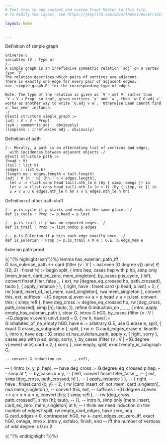 ```yaml
---
# Feel free to add content and custom Front Matter to this file.
# To modify the layout, see https://jekyllrb.com/docs/themes/#overriding-theme-defaults

layout: home


---
```

Definition of simple graph
```lean
universe u
variables (V : Type u)
/--
A simple graph is an irreflexive symmetric relation `adj` on a vertex type `V`.
The relation describes which pairs of vertices are adjacent.
There is exactly one edge for every pair of adjacent edges;
see `simple_graph.E` for the corresponding type of edges.

Note: The type of the relation is given as `V → set V` rather than
`V → V → Prop` so that, given vertices `v` and `w`, then `w ∈ G.adj v`
works as another way to write `G.adj v w`.  Otherwise Lean cannot find
a `has_mem` instance.
-/
@[ext] structure simple_graph :=
(adj : V → V → Prop)
(sym : symmetric adj . obviously)
(loopless : irreflexive adj . obviously)
```

Definition of path
```lean
/-- Morally, a path is an alternating list of vertices and edges, 
  with incidences between adjacent objects -/
@[ext] structure path :=
(head : V)
(tail : list V)
(edges : list G.E)
(length_eq : edges.length = tail.length)
(adj : ∀ (n : ℕ) (hn : n < edges.length), 
  let u := (list.cons head tail).nth_le n (by { simp; omega }) in
  let v := (list.cons head tail).nth_le (n + 1) (by { simp, cc }) in
  u ≠ v ∧ u ∈ edges.nth_le n hn ∧ v ∈ edges.nth_le n hn)
```

Definition of other path stuff
```lean
/-- p.is_cycle if p starts and ends in the same place. -/
def is_cycle : Prop := p.head = p.last

/-- p.is_trail if p has no repeated edges. -/
def is_trail : Prop := list.nodup p.edges

/-- p.is_Eulerian if p hits each edge exactly once. -/
def is_Eulerian : Prop := p.is_trail ∧ ∀ e : G.E, p.edge_mem e
```

Eulerian path proof
<div>
{{ "{% highlight lean"}}%}
lemma has_eulerian_path_iff : 
  G.has_eulerian_path ↔ card (filter {v : V | ¬ nat.even (G.degree v)} univ) ∈ ({0, 2} : finset ℕ) :=
begin
  split,
  { intro hep, cases hep with p hp,
    simp only [mem_insert, card_eq_zero, mem_singleton],
    by_cases p.is_cycle,
    { left, convert finset.filter_false _,
      { ext, rw [degree_eq_crossed hp, path_crossed], tauto },
      { apply_instance } },
    { right,
      have : finset.card {p.head, p.last} = 2, { rw [card_insert_of_not_mem, card_singleton], rwa mem_singleton },
      convert this, ext,
      suffices : ¬(G.degree a).even ↔ a = p.head ∨ a = p.last, convert this; { simp; refl },
      have deg_cross := degree_eq_crossed hp, rw [deg_cross, path_crossed], simp [h]; tauto,
    }},
    refine G.induction_on _ _ _,
    { intro, apply empty_has_eulerian_path },
    clear G, intros G hG0,
    by_cases (filter {v : V | ¬(G.degree v).even} univ).card = 0,
    { rw h, 
      haveI := G.inhabited_of_ne_empty hG0,  
      have e := arbitrary G.E,
      use G.erase e,
      split, { exact G.erase_is_subgraph e },
      split, { rw ← G.card_edges_erase e, linarith },
      intro x, have eep : (G.erase e).has_eulerian_path, apply x,
      { right, sorry },
      cases eep with p ed, simp, sorry,
    },
    by_cases (filter {v : V | ¬(G.degree v).even} univ).card = 2,
    { sorry },
    use empty, split, exact empty_is_subgraph G,

    -- convert G.induction_on _ _ _, refl,
  
  
  
  -- { rintro ⟨x, y, p, hep⟩,
  --   have deg_cross := G.degree_eq_crossed p hep,
  --   simp at *, 
  --   by_cases x = y,
  --   { left, convert finset.filter_false _,
  --     { ext, simp [deg_cross, path_crossed, h] },
  --     { apply_instance } },
  --   { right,
  --     have : finset.card {x, y} = 2, { rw [card_insert_of_not_mem, card_singleton], rwa mem_singleton },
  --     convert this, ext, 
  --     suffices : ¬(G.degree a).even ↔ a = x ∨ a = y, convert this; { simp; refl },
  --     rw [deg_cross, path_crossed'], simp [h]; tauto,
  --   }},
  -- intro h, simp only [mem_insert, card_eq_zero, mem_singleton] at h, 
  -- I think we need induction on the number of edges?
  split, rw empty_card_edges, have zero_neq : G.card_edges ≠ 0, contrapose! hG0,
  rw ← card_edges_eq_zero_iff, exact hG0, omega,
  intro x, intro y, exfalso, finish,
end
-- iff the number of vertices of odd degree is 0 or 2
</div>
{{ "{% endhighlight "}}%}